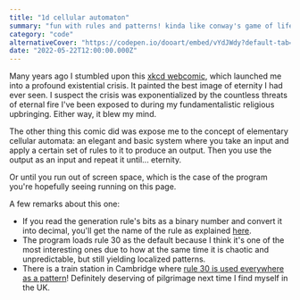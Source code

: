 ```yaml
---
title: "1d cellular automaton"
summary: "fun with rules and patterns! kinda like conway's game of life but with one dimension less"
category: "code"
alternativeCover: "https://codepen.io/dooart/embed/vYdJWdy?default-tab=result"
date: "2022-05-22T12:00:00.000Z"
---
```


Many years ago I stumbled upon this [xkcd webcomic](https://xkcd.com/505/), which launched me into a profound existential crisis. It painted the best image of eternity I had ever seen. I suspect the crisis was exponentialized by the countless threats of eternal fire I've been exposed to during my fundamentalistic religious upbringing. Either way, it blew my mind.

The other thing this comic did was expose me to the concept of elementary cellular automata: an elegant and basic system where you take an input and apply a certain set of rules to it to produce an output. Then you use the output as an input and repeat it until... eternity.

Or until you run out of screen space, which is the case of the program you're hopefully seeing running on this page.

A few remarks about this one:

- If you read the generation rule's bits as a binary number and convert it into decimal, you'll get the name of the rule as explained [here](https://mathworld.wolfram.com/ElementaryCellularAutomaton.html).
- The program loads rule 30 as the default because I think it's one of the most interesting ones due to how at the same time it is chaotic and unpredictable, but still yielding localized patterns.
- There is a train station in Cambridge where [rule 30 is used everywhere as a pattern](https://writings.stephenwolfram.com/2017/06/oh-my-gosh-its-covered-in-rule-30s/)! Definitely deserving of pilgrimage next time I find myself in the UK.

